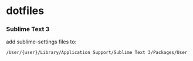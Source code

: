 # dotfiles

### Sublime Text 3

add sublime-settings files to:

```/User/{user}/Library/Application Support/Sublime Text 3/Packages/User```

